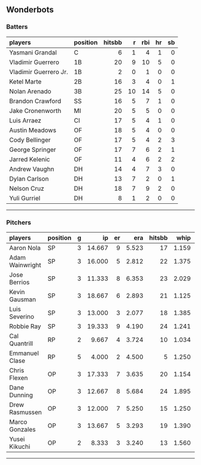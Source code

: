 ## Wonderbots

### Batters

 
|players               |position | hitsbb|  r| rbi| hr| sb| 
|:---------------------|:--------|------:|--:|---:|--:|--:| 
|Yasmani Grandal       |C        |      6|  1|   4|  1|  0| 
|Vladimir Guerrero     |1B       |     20|  9|  10|  5|  0| 
|Vladimir Guerrero Jr. |1B       |      2|  0|   1|  0|  0| 
|Ketel Marte           |2B       |     16|  3|   4|  0|  1| 
|Nolan Arenado         |3B       |     25| 10|  14|  5|  0| 
|Brandon Crawford      |SS       |     16|  5|   7|  1|  0| 
|Jake Cronenworth      |MI       |     20|  5|   5|  0|  0| 
|Luis Arraez           |CI       |     17|  5|   4|  1|  0| 
|Austin Meadows        |OF       |     18|  5|   4|  0|  0| 
|Cody Bellinger        |OF       |     17|  5|   4|  2|  3| 
|George Springer       |OF       |     17|  7|   6|  2|  1| 
|Jarred Kelenic        |OF       |     11|  4|   6|  2|  2| 
|Andrew Vaughn         |DH       |     14|  4|   7|  3|  0| 
|Dylan Carlson         |DH       |     13|  7|   2|  0|  1| 
|Nelson Cruz           |DH       |     18|  7|   9|  2|  0| 
|Yuli Gurriel          |DH       |      8|  1|   2|  0|  0| 


* * *

### Pitchers

 
|players         |position |  g|     ip| er|   era| hitsbb|  whip| so|  w| sv| 
|:---------------|:--------|--:|------:|--:|-----:|------:|-----:|--:|--:|--:| 
|Aaron Nola      |SP       |  3| 14.667|  9| 5.523|     17| 1.159| 16|  1|  0| 
|Adam Wainwright |SP       |  3| 16.000|  5| 2.812|     22| 1.375| 19|  2|  0| 
|Jose Berrios    |SP       |  3| 11.333|  8| 6.353|     23| 2.029| 11|  1|  0| 
|Kevin Gausman   |SP       |  3| 18.667|  6| 2.893|     21| 1.125| 22|  1|  0| 
|Luis Severino   |SP       |  3| 13.000|  3| 2.077|     18| 1.385| 14|  1|  0| 
|Robbie Ray      |SP       |  3| 19.333|  9| 4.190|     24| 1.241| 13|  2|  0| 
|Cal Quantrill   |RP       |  2|  9.667|  4| 3.724|     10| 1.034|  4|  1|  0| 
|Emmanuel Clase  |RP       |  5|  4.000|  2| 4.500|      5| 1.250|  3|  0|  2| 
|Chris Flexen    |OP       |  3| 17.333|  7| 3.635|     20| 1.154| 11|  1|  0| 
|Dane Dunning    |OP       |  3| 12.667|  8| 5.684|     24| 1.895| 14|  0|  0| 
|Drew Rasmussen  |OP       |  3| 12.000|  7| 5.250|     15| 1.250|  9|  0|  0| 
|Marco Gonzales  |OP       |  3| 13.667|  5| 3.293|     19| 1.390| 13|  1|  0| 
|Yusei Kikuchi   |OP       |  2|  8.333|  3| 3.240|     13| 1.560|  5|  0|  0| 


* * *


